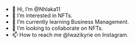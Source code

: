 - 👋 Hi, I’m @Nhlaka11
- 👀 I’m interested in NFTs.
- 🌱 I’m currently learning Business Management. 
- 💞️ I’m looking to collaborate on NFTs.
- 📫 How to reach me @lwazikyrie on Instagram.

<!---
Nhlaka11/Nhlaka11 is a ✨ special ✨ repository because its `README.md` (this file) appears on your GitHub profile.
You can click the Preview link to take a look at your changes.
--->
